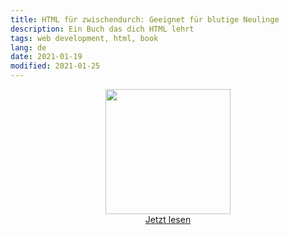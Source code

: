 ```yaml
---
title: HTML für zwischendurch: Geeignet für blutige Neulinge
description: Ein Buch das dich HTML lehrt
tags: web development, html, book
lang: de
date: 2021-01-19
modified: 2021-01-25
---
```


<p style='text-align:center'>
  <img src='{attach}html_book_cover_small.jpg' width='200px'>
  <br>
  <a href='https://amzn.to/3tYHjPz'>Jetzt lesen</a>
</p>
